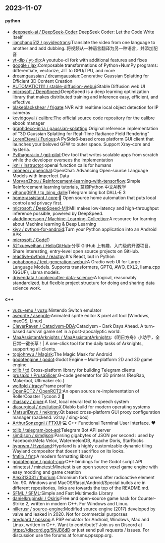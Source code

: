 ## 2023-11-07

#### python
* [deepseek-ai / DeepSeek-Coder](https://github.com/deepseek-ai/DeepSeek-Coder):DeepSeek Coder: Let the Code Write Itself
* [jianchang512 / pyvideotrans](https://github.com/jianchang512/pyvideotrans):Translate the video from one language to another and add dubbing. 将视频从一种语言翻译为另一种语言，并添加配音
* [yt-dlp / yt-dlp](https://github.com/yt-dlp/yt-dlp):A youtube-dl fork with additional features and fixes
* [google / jax](https://github.com/google/jax):Composable transformations of Python+NumPy programs: differentiate, vectorize, JIT to GPU/TPU, and more
* [dreamgaussian / dreamgaussian](https://github.com/dreamgaussian/dreamgaussian):Generative Gaussian Splatting for Efficient 3D Content Creation
* [AUTOMATIC1111 / stable-diffusion-webui](https://github.com/AUTOMATIC1111/stable-diffusion-webui):Stable Diffusion web UI
* [microsoft / DeepSpeed](https://github.com/microsoft/DeepSpeed):DeepSpeed is a deep learning optimization library that makes distributed training and inference easy, efficient, and effective.
* [blakeblackshear / frigate](https://github.com/blakeblackshear/frigate):NVR with realtime local object detection for IP cameras
* [kovidgoyal / calibre](https://github.com/kovidgoyal/calibre):The official source code repository for the calibre ebook manager
* [graphdeco-inria / gaussian-splatting](https://github.com/graphdeco-inria/gaussian-splatting):Original reference implementation of "3D Gaussian Splatting for Real-Time Radiance Field Rendering"
* [LorenEteval / Furious](https://github.com/LorenEteval/Furious):A PySide6-based cross platform GUI client that launches your beloved GFW to outer space. Support Xray-core and hysteria.
* [Pythagora-io / gpt-pilot](https://github.com/Pythagora-io/gpt-pilot):Dev tool that writes scalable apps from scratch while the developer oversees the implementation
* [jxnl / instructor](https://github.com/jxnl/instructor):openai function calls for humans
* [imoneoi / openchat](https://github.com/imoneoi/openchat):OpenChat: Advancing Open-source Language Models with Imperfect Data
* [MorvanZhou / Reinforcement-learning-with-tensorflow](https://github.com/MorvanZhou/Reinforcement-learning-with-tensorflow):Simple Reinforcement learning tutorials, 莫烦Python 中文AI教学
* [yihong0618 / tg_bing_dalle](https://github.com/yihong0618/tg_bing_dalle):Telegram bing bot DALL-E 3
* [home-assistant / core](https://github.com/home-assistant/core):🏡 Open source home automation that puts local control and privacy first.
* [microsoft / DeepSpeed-MII](https://github.com/microsoft/DeepSpeed-MII):MII makes low-latency and high-throughput inference possible, powered by DeepSpeed.
* [aladdinpersson / Machine-Learning-Collection](https://github.com/aladdinpersson/Machine-Learning-Collection):A resource for learning about Machine learning & Deep Learning
* [kivy / python-for-android](https://github.com/kivy/python-for-android):Turn your Python application into an Android APK
* [microsoft / CodeT](https://github.com/microsoft/CodeT):
* [521xueweihan / HelloGitHub](https://github.com/521xueweihan/HelloGitHub):分享 GitHub 上有趣、入门级的开源项目。Share interesting, entry-level open source projects on GitHub.
* [reactive-python / reactpy](https://github.com/reactive-python/reactpy):It's React, but in Python
* [oobabooga / text-generation-webui](https://github.com/oobabooga/text-generation-webui):A Gradio web UI for Large Language Models. Supports transformers, GPTQ, AWQ, EXL2, llama.cpp (GGUF), Llama models.
* [drivendata / cookiecutter-data-science](https://github.com/drivendata/cookiecutter-data-science):A logical, reasonably standardized, but flexible project structure for doing and sharing data science work.

#### c++
* [yuzu-emu / yuzu](https://github.com/yuzu-emu/yuzu):Nintendo Switch emulator
* [aseprite / aseprite](https://github.com/aseprite/aseprite):Animated sprite editor & pixel art tool (Windows, macOS, Linux)
* [CleverRaven / Cataclysm-DDA](https://github.com/CleverRaven/Cataclysm-DDA):Cataclysm - Dark Days Ahead. A turn-based survival game set in a post-apocalyptic world.
* [MaaAssistantArknights / MaaAssistantArknights](https://github.com/MaaAssistantArknights/MaaAssistantArknights):《明日方舟》小助手，全日常一键长草！| A one-click tool for the daily tasks of Arknights, supporting all clients.
* [topjohnwu / Magisk](https://github.com/topjohnwu/Magisk):The Magic Mask for Android
* [godotengine / godot](https://github.com/godotengine/godot):Godot Engine – Multi-platform 2D and 3D game engine
* [tdlib / td](https://github.com/tdlib/td):Cross-platform library for building Telegram clients
* [prusa3d / PrusaSlicer](https://github.com/prusa3d/PrusaSlicer):G-code generator for 3D printers (RepRap, Makerbot, Ultimaker etc.)
* [wolfpld / tracy](https://github.com/wolfpld/tracy):Frame profiler
* [OpenRCT2 / OpenRCT2](https://github.com/OpenRCT2/OpenRCT2):An open source re-implementation of RollerCoaster Tycoon 2 🎢
* [rhasspy / piper](https://github.com/rhasspy/piper):A fast, local neural text to speech system
* [diasurgical / devilutionX](https://github.com/diasurgical/devilutionX):Diablo build for modern operating systems
* [MatsuriDayo / nekoray](https://github.com/MatsuriDayo/nekoray):Qt based cross-platform GUI proxy configuration manager (backend: v2ray / sing-box)
* [ArthurSonzogni / FTXUI](https://github.com/ArthurSonzogni/FTXUI):💻 C++ Functional Terminal User Interface. ❤️
* [tdlib / telegram-bot-api](https://github.com/tdlib/telegram-bot-api):Telegram Bot API server
* [simdjson / simdjson](https://github.com/simdjson/simdjson):Parsing gigabytes of JSON per second : used by Facebook/Meta Velox, WatermelonDB, Apache Doris, StarRocks
* [hyprwm / Hyprland](https://github.com/hyprwm/Hyprland):Hyprland is a highly customizable dynamic tiling Wayland compositor that doesn't sacrifice on its looks.
* [fmtlib / fmt](https://github.com/fmtlib/fmt):A modern formatting library
* [godotengine / godot-cpp](https://github.com/godotengine/godot-cpp):C++ bindings for the Godot script API
* [minetest / minetest](https://github.com/minetest/minetest):Minetest is an open source voxel game engine with easy modding and game creation
* [Alex313031 / thorium](https://github.com/Alex313031/thorium):Chromium fork named after radioactive element No. 90. Windows and MacOS/Raspi/Android/Special builds are in different repositories, links are towards the top of the README.md.
* [SFML / SFML](https://github.com/SFML/SFML):Simple and Fast Multimedia Library
* [danielkrupinski / Osiris](https://github.com/danielkrupinski/Osiris):Free and open-source game hack for Counter-Strike 2, written in modern C++. For Windows and Linux.
* [nillerusr / source-engine](https://github.com/nillerusr/source-engine):Modified source engine (2017) developed by valve and leaked in 2020. Not for commercial purporses
* [hrydgard / ppsspp](https://github.com/hrydgard/ppsspp):A PSP emulator for Android, Windows, Mac and Linux, written in C++. Want to contribute? Join us on Discord at https://discord.gg/5NJB6dD or just send pull requests / issues. For discussion use the forums at forums.ppsspp.org.
